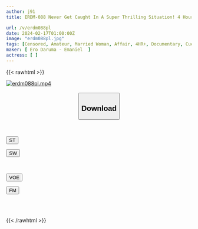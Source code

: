 ```yaml
---
author: j91
title: ERDM-088 Never Get Caught In A Super Thrilling Situation! 4 Hours Of Dangerous NTR Immoral Sex With A Stranger While Her Drunk Husband Is Sleeping Soundly Next To Her

url: /v/erdm088pl
date: 2024-02-17T01:00:00Z
image: "erdm088pl.jpg"
tags: [Censored, Amateur, Married Woman, Affair, 4HR+, Documentary, Cuckold	]
maker: [ Ero Daruma - Emaniel  ]
actress: [ ]
---
```



{{< rawhtml >}}

<div class="video" data-videoid="0rY80bGkk4fbdO1">
    <a href="javascript:;">
        <img src="/v/erdm088pl/erdm088pl.jpg" width="WIDTH" height="HEIGHT" alt="erdm088pl.mp4" loading="lazy">
    </a>
</div>

<script type="text/javascript" src="https://j91.asia/asset/on-demand-st.js"></script>

<br>
  <link rel="stylesheet" href="https://j91.asia/asset/bs5.css">
  
  <center>
  <button class="btn btn-primary" type="button" data-bs-toggle="collapse" data-bs-target=".multi-collapse" aria-expanded="false" aria-controls="multiCollapseExample1 multiCollapseExample2"><h2>Download</h2></button></center>
</p>
<div class="row">
  <div class="col">
    <div class="collapse multi-collapse" id="multiCollapseExample1">
      <div class="card card-body">
	      	      <br>
<div class="buttons">  
<p><a href="https://streamtape.to/v/0rY80bGkk4fbdO1" target="_blank"><button class="btn-hover color-3"><i class="fa fa-download"></i> ST</button></a></p>
<p><a href="https://cdnwish.com/7o0lgna7o6f5" target="_blank"><button class="btn-hover color-2"><i class="fa fa-download"></i> SW</button></a></p></div>
    </div>
  </div>
</div>
  <div class="col">
    <div class="collapse multi-collapse" id="multiCollapseExample2">
      <div class="card card-body">
	      <br>
<div class="buttons">
<p><a href="https://voe.sx/fqntnmb78zfp"><button class="btn-hover color-9"><i class="fa fa-download"></i> VOE</button></a></p>
<p><a href="https://filemoon.sx/d/lurr89ge6mbb"><button class="btn-hover color-8"><i class="fa fa-download"></i> FM</button></a></p></div>
<br><br>
      </div>
    </div>
  </div>
</div>

{{< /rawhtml >}}